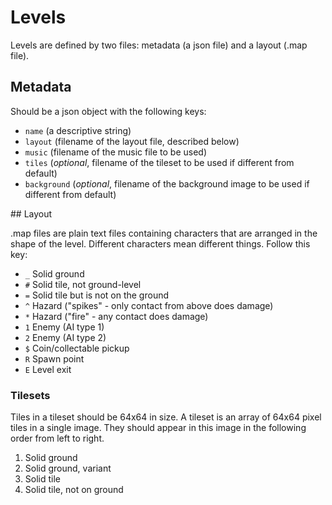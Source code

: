 # Levels

Levels are defined by two files: metadata (a json file) and a layout (.map file).

## Metadata

Should be a json object with the following keys:

* `name` (a descriptive string)
* `layout` (filename of the layout file, described below)
* `music` (filename of the music file to be used)
* `tiles` (*optional*, filename of the tileset to be used if different from default)
* `background` (*optional*, filename of the background image to be used if different from default)

## Layout

.map files are plain text files containing characters that are arranged in the shape of the level. Different characters mean different things. Follow this key:

* `_` Solid ground
* `#` Solid tile, not ground-level
* `=` Solid tile but is not on the ground
* `^` Hazard ("spikes" - only contact from above does damage)
* `*` Hazard ("fire" - any contact does damage)
* `1` Enemy (AI type 1)
* `2` Enemy (AI type 2)
* `$` Coin/collectable pickup
* `R` Spawn point
* `E` Level exit

### Tilesets

Tiles in a tileset should be 64x64 in size. A tileset is an array of 64x64 pixel tiles in a single image. They should appear in this image in the following order from left to right.

1. Solid ground
2. Solid ground, variant
2. Solid tile
3. Solid tile, not on ground
